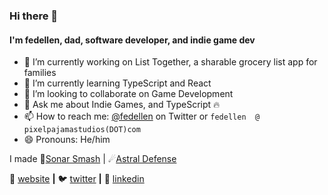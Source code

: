 ### Hi there 👋

#### I'm fedellen, dad, software developer, and indie game dev

<!--
**fedellen/fedellen** is a ✨ _special_ ✨ repository because its `README.md` (this file) appears on your GitHub profile.
-->

- 🔭 I’m currently working on List Together, a sharable grocery list app for families
- 🌱 I’m currently learning TypeScript and React
- 👯 I’m looking to collaborate on Game Development
- 💬 Ask me about Indie Games, and TypeScript 🔥
- 📫 How to reach me: [@fedellen][twitter] on Twitter or `fedellen  @  pixelpajamastudios(DOT)com`
- 😄 Pronouns: He/him

I made 🐬[Sonar Smash][sonarSmash] | ☄[Astral Defense][astralDefense]

🏡 [website][website] **|** 
🐦 [twitter][twitter] **|** 
👔 [linkedin][linkedin]

[website]: https://pixelpajamastudios.com/fedellen.html
[twitter]: https://twitter.com/fedellen
[linkedin]: https://www.linkedin.com/in/derek-sonnenberg-5b47991b6/
[sonarSmash]: https://pixelpajamastudios.com/sonarsmash.html
[astralDefense]: https://pixelpajamastudios.com/astraldefense.html
